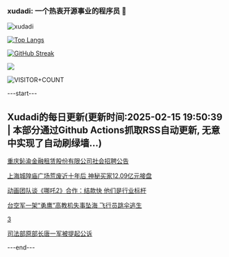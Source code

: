 ### xudadi: 一个热衷开源事业的程序员 👋

![xudadi](https://github-readme-stats-git-masterorgs-github-readme-stats-team.vercel.app/api?username=xudadi)

[![Top Langs](https://github-readme-stats.vercel.app/api/top-langs/?username=xudadi)](https://github.com/anuraghazra/github-readme-stats)

[![GitHub Streak](https://streak-stats.demolab.com?user=xudadi&locale=zh_Hans)](https://git.io/streak-stats)

![](https://raw.githubusercontent.com/xudadi/xudadi/main/assets/github-contribution-grid-snake.svg)

![VISITOR+COUNT](https://komarev.com/ghpvc/?username=xudadi&label=VISITOR+COUNT)


---start---

## Xudadi的每日更新(更新时间:2025-02-15 19:50:39 | 本部分通过Github Actions抓取RSS自动更新, 无意中实现了自动刷绿墙...)

[重庆鈊渝金融租赁股份有限公司社会招聘公告](https://www.gongkaoleida.com/article/2288821)

[上海城隍庙广场荒废近十年后 神秘买家12.09亿元接盘](https://m.163.com/news/article/JOD379P60512B07B.html)

[动画团队谈《哪吒2》合作：结款快 他们是行业标杆](https://m.163.com/news/article/JOEE1B510530JPVV.html)

[台空军一架“勇鹰”高教机失事坠海 飞行员跳伞逃生](https://m.163.com/news/article/JOEDLRGQ0514R9OJ.html)

[3](https://m.163.com/touch/news/sub/domestic)

[司法部原部长唐一军被提起公诉](https://m.163.com/news/article/JOE82KQ505148UCS.html)

---end---

